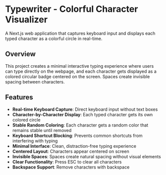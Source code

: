 # Typewriter - Colorful Character Visualizer

A Next.js web application that captures keyboard input and displays each typed character as a colorful circle in real-time.

## Overview

This project creates a minimal interactive typing experience where users can type directly on the webpage, and each character gets displayed as a colored circular badge centered on the screen. Spaces create invisible spacing between characters.

## Features

- **Real-time Keyboard Capture**: Direct keyboard input without text boxes
- **Character-by-Character Display**: Each typed character gets its own colored circle
- **Stable Random Coloring**: Each character gets a random color that remains stable until removed
- **Keyboard Shortcut Blocking**: Prevents common shortcuts from interfering with typing
- **Minimal Interface**: Clean, distraction-free typing experience
- **Centered Layout**: Characters appear centered on screen
- **Invisible Spaces**: Spaces create natural spacing without visual elements
- **Clear Functionality**: Press ESC to clear all characters
- **Backspace Support**: Remove characters with backspace
